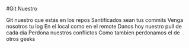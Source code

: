 #Git Nuestro

Git nuestro que estás en los repos
Santificados sean tus commits
Venga nosotros tu log
En el local como en el remote
Danos hoy nuestro pull de cada día
Perdona nuestros conflictos
Como tambien perdonamos el de otros geeks
 
